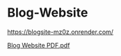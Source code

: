 # Blog-Website
https://blogsite-mz0z.onrender.com/

[Blog Website PDF.pdf](https://github.com/Shlokkzz/Blog-Website/files/11869469/Blog.Website.PDF.pdf)
